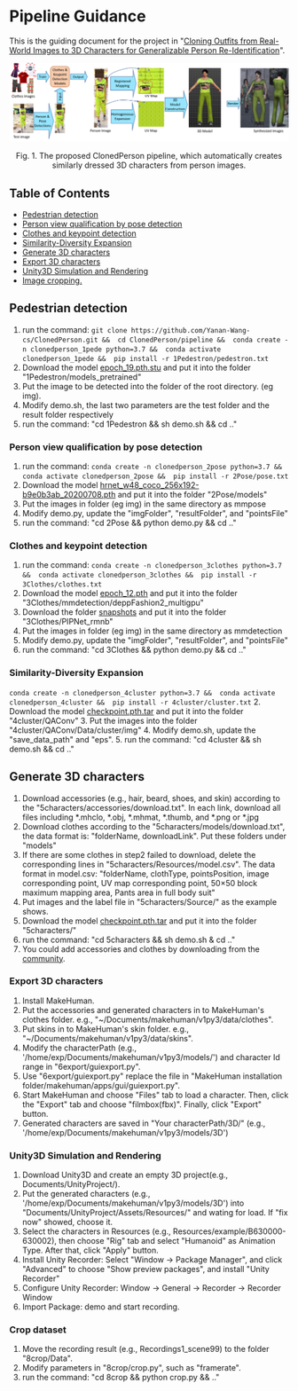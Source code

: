 # Pipeline Guidance
This is the guiding document for the project in "[Cloning Outfits from Real-World Images to 3D Characters for Generalizable Person Re-Identification](https://arxiv.org/pdf/2204.02611.pdf)". 

<p align="center"><img width=700 src="../img/pipeline.png"></p>
<p align="center">Fig. 1. The proposed ClonedPerson pipeline, which automatically creates similarly dressed 3D characters from person images.</p>

## Table of Contents

- [Pedestrian detection](#pedestrian-detection)
- [Person view qualification by pose detection](#pose-detection)
- [Clothes and keypoint detection](#clothes-detection)
- [Similarity-Diversity Expansion](#cluster)
- [Generate 3D characters](#characters)
- [Export 3D characters](#characters)
- [Unity3D Simulation and Rendering](#rendering)
- [Image cropping.](#cropping)

## Pedestrian detection

1. run the command:
`
git clone https://github.com/Yanan-Wang-cs/ClonedPerson.git && 
cd ClonedPerson/pipeline && 
conda create -n clonedperson_1pede python=3.7 && 
conda activate clonedperson_1pede && 
pip install -r 1Pedestron/pedestron.txt
`
2. Download the model [epoch_19.pth.stu](https://drive.google.com/file/d/1Cw9loOUBhLJ4HYcw298V3ozfxON3ZOFN/view?usp=sharing) and put it into the folder "1Pedestron/models_pretrained"
3. Put the image to be detected into the folder of the root directory. (eg img).
4. Modify demo.sh, the last two parameters are the test folder and the result folder respectively
5. run the command: "cd 1Pedestron && sh demo.sh && cd .."

### Person view qualification by pose detection

1. run the command:
`
conda create -n clonedperson_2pose python=3.7 && 
conda activate clonedperson_2pose && 
pip install -r 2Pose/pose.txt
`
2. Download the model [hrnet_w48_coco_256x192-b9e0b3ab_20200708.pth](https://drive.google.com/file/d/1TpnPTXITd9q6Dz7xCDBvdgU7d-L55ndM/view?usp=sharing) and put it into the folder "2Pose/models"
3. Put the images in folder (eg img) in the same directory as mmpose
4. Modify demo.py, update the "imgFolder", "resultFolder", and "pointsFile"
5. run the command: "cd 2Pose && python demo.py && cd .."

### Clothes and keypoint detection

1. run the command:
`
conda create -n clonedperson_3clothes python=3.7 && 
conda activate clonedperson_3clothes && 
pip install -r 3Clothes/clothes.txt
`
2. Download the model [epoch_12.pth](https://drive.google.com/file/d/14V2olxULzVo5b7iUAip3t8UQqjvM8E6M/view?usp=sharing) and put it into the folder "3Clothes/mmdetection/deppFashion2_multigpu"
3. Download the folder [snapshots](https://drive.google.com/drive/folders/17Qbkc0W3-0S_cMMkNvMWnWBEJ_tmJK8Y?usp=sharing) and put it into the folder "3Clothes/PIPNet_rmnb"
4. Put the images in folder (eg img) in the same directory as mmdetection
5. Modify demo.py, update the "imgFolder", "resultFolder", and "pointsFile"
6. run the command: "cd 3Clothes && python demo.py && cd .."

### Similarity-Diversity Expansion

`
conda create -n clonedperson_4cluster python=3.7 && 
conda activate clonedperson_4cluster && 
pip install -r 4cluster/cluster.txt
`
2. Download the model [checkpoint.pth.tar](https://drive.google.com/file/d/1YH9k_xLRCfPv5EQcyLQWBE6xuUytk0Wa/view?usp=sharing) and put it into the folder "4cluster/QAConv"
3. Put the images into the folder "4cluster/QAConv/Data/cluster/img"
4. Modify demo.sh, update the "save_data_path" and "eps".
5. run the command: "cd 4cluster && sh demo.sh && cd .."

## Generate 3D characters

1. Download accessories (e.g., hair, beard, shoes, and skin) according to the "5characters/accessories/download.txt". In each link, download all files including *.mhclo, *.obj, *.mhmat, *.thumb, and *.png or *.jpg
2. Download clothes according to the "5characters/models/download.txt", the data format is: "folderName, downloadLink". Put these folders under "models"
3. If there are some clothes in step2 failed to download, delete the corresponding lines in "5characters/Resources/model.csv". The data format in model.csv: "folderName, clothType, pointsPosition, image corresponding point, UV map corresponding point, 50×50 block maximum mapping area, Pants area in full body suit"
4. Put images and the label file in "5characters/Source/" as the example shows.
5. Download the model [checkpoint.pth.tar](https://drive.google.com/file/d/1YH9k_xLRCfPv5EQcyLQWBE6xuUytk0Wa/view?usp=sharing) and put it into the folder "5characters/"
6. run the command: "cd 5characters && sh demo.sh & cd .."
7. You could add accessories and clothes by downloading from the [community](http://www.makehumancommunity.org/content/user_contributed_assets.html).

### Export 3D characters

1. Install MakeHuman.
2. Put the accessories and generated characters in to MakeHuman's clothes folder. e.g., "~/Documents/makehuman/v1py3/data/clothes".
3. Put skins in to MakeHuman's skin folder. e.g., "~/Documents/makehuman/v1py3/data/skins".
4. Modify the characterPath (e.g., '/home/exp/Documents/makehuman/v1py3/models/') and character Id range in "6export/guiexport.py".
5. Use "6export/guiexport.py" replace the file in "MakeHuman installation folder/makehuman/apps/gui/guiexport.py".
6. Start MakeHuman and choose "Files" tab to load a character. Then, click the "Export" tab and choose "filmbox(fbx)". Finally, click "Export" button.
7. Generated characters are saved in "Your characterPath/3D/" (e.g., '/home/exp/Documents/makehuman/v1py3/models/3D')

### Unity3D Simulation and Rendering

1. Download Unity3D and create an empty 3D project(e.g., Documents/UnityProject/).
2. Put the generated characters (e.g., '/home/exp/Documents/makehuman/v1py3/models/3D') into "Documents/UnityProject/Assets/Resources/" and wating for load. If "fix now" showed, choose it.
3. Select the characters in Resources (e.g., Resources/example/B630000-630002), then choose "Rig" tab and select "Humanoid" as Animation Type. After that, click "Apply" button.
4. Install Unity Recorder: Select "Window -> Package Manager", and click "Advanced" to choose "Show preview packages", and install "Unity Recorder"
5. Configure Unity Recorder: Window -> General -> Recorder -> Recorder Window
6. Import Package: demo and start recording.

### Crop dataset

1. Move the recording result (e.g., Recordings1_scene99) to the folder "8crop/Data".
2. Modify parameters in "8crop/crop.py", such as "framerate".
3. run the command: "cd 8crop && python crop.py && .."

